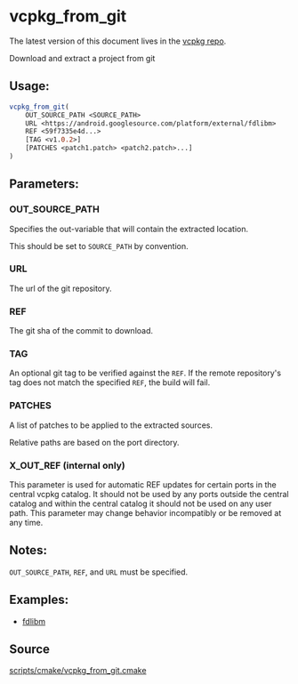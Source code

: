 # vcpkg_from_git

The latest version of this document lives in the [vcpkg repo](https://github.com/Microsoft/vcpkg/blob/master/maintainers/vcpkg_from_git.md).

Download and extract a project from git

## Usage:
```cmake
vcpkg_from_git(
    OUT_SOURCE_PATH <SOURCE_PATH>
    URL <https://android.googlesource.com/platform/external/fdlibm>
    REF <59f7335e4d...>
    [TAG <v1.0.2>]
    [PATCHES <patch1.patch> <patch2.patch>...]
)
```

## Parameters:
### OUT_SOURCE_PATH
Specifies the out-variable that will contain the extracted location.

This should be set to `SOURCE_PATH` by convention.

### URL
The url of the git repository.

### REF
The git sha of the commit to download.

### TAG
An optional git tag to be verified against the `REF`. If the remote repository's tag does not match the specified `REF`, the build will fail.

### PATCHES
A list of patches to be applied to the extracted sources.

Relative paths are based on the port directory.

### X_OUT_REF (internal only)
This parameter is used for automatic REF updates for certain ports in the central vcpkg catalog. It should not be used by any ports outside the central catalog and within the central catalog it should not be used on any user path. This parameter may change behavior incompatibly or be removed at any time.

## Notes:
`OUT_SOURCE_PATH`, `REF`, and `URL` must be specified.

## Examples:

* [fdlibm](https://github.com/Microsoft/vcpkg/blob/master/ports/fdlibm/portfile.cmake)

## Source
[scripts/cmake/vcpkg\_from\_git.cmake](https://github.com/Microsoft/vcpkg/blob/master/scripts/cmake/vcpkg_from_git.cmake)
